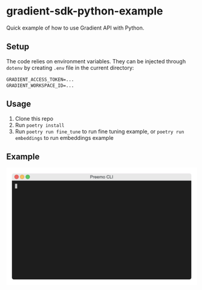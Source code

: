 # gradient-sdk-python-example

Quick example of how to use Gradient API with Python.

## Setup

The code relies on environment variables. They can be injected through `dotenv` by creating `.env` file in the current directory:

```
GRADIENT_ACCESS_TOKEN=...
GRADIENT_WORKSPACE_ID=...
```

## Usage

1. Clone this repo
2. Run `poetry install`
3. Run `poetry run fine_tune` to run fine tuning example, or `poetry run embeddings` to run embeddings example

## Example

![Alt Text](example.gif)
